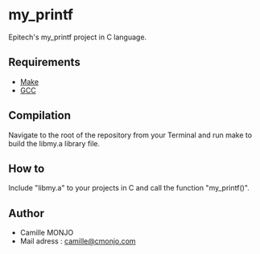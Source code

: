 # my_printf


Epitech's my_printf project in C language. 

## Requirements

 * [Make](https://www.gnu.org/software/make//)
 * [GCC](https://gcc.gnu.org/)

## Compilation

Navigate to the root of the repository from your Terminal and run make to build the libmy.a library file.

## How to

Include "libmy.a" to your projects in C and call the function "my_printf()".

## Author

* Camille MONJO
* Mail adress : camille@cmonjo.com
